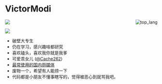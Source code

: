 # VictorModi
<img align="right" src="https://github-readme-stats.vercel.app/api/top-langs/?username=VictorModi&theme=dark"  alt="top_lang"/>


<img src="https://spotify-github-profile.kittinanx.com/api/view?uid=31tkakwemqx2ktplrko5vcmxlpcq&cover_image=true&theme=novatorem&show_offline=true&background_color=121212&interchange=true&bar_color=53b14f&bar_color_cover=true">

<img align="center" src="https://github-readme-stats.vercel.app/api/?username=VictorModi&theme=dark"/></a>

+ 破壁大专生
+ 仍在学习，感兴趣啥都研究
+ 喜欢磕头，喜欢我你就是我爹
+ 可爱乖女儿 ([@Cache262](https://github.com/CaChe262))
+ [最常使用的国内厕媒体](https://space.bilibili.com/11337605)
+ 废物一个，希望有人能捞一下
+ 代码都是小朋友不懂事瞎写的，觉得被恶心到就骂我吧。
